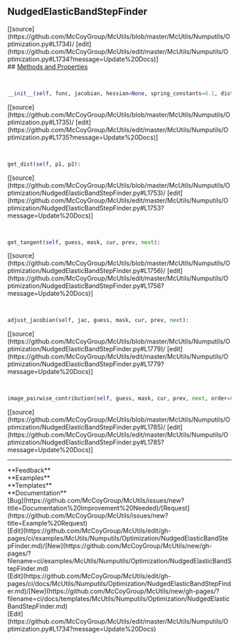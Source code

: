 ## <a id="McUtils.Numputils.Optimization.NudgedElasticBandStepFinder">NudgedElasticBandStepFinder</a> 

<div class="docs-source-link" markdown="1">
[[source](https://github.com/McCoyGroup/McUtils/blob/master/McUtils/Numputils/Optimization.py#L1734)/
[edit](https://github.com/McCoyGroup/McUtils/edit/master/McUtils/Numputils/Optimization.py#L1734?message=Update%20Docs)]
</div>









<div class="collapsible-section">
 <div class="collapsible-section collapsible-section-header" markdown="1">
## <a class="collapse-link" data-toggle="collapse" href="#methods" markdown="1"> Methods and Properties</a> <a class="float-right" data-toggle="collapse" href="#methods"><i class="fa fa-chevron-down"></i></a>
 </div>
 <div class="collapsible-section collapsible-section-body collapse show" id="methods" markdown="1">
 
<a id="McUtils.Numputils.Optimization.NudgedElasticBandStepFinder.__init__" class="docs-object-method">&nbsp;</a> 
```python
__init__(self, func, jacobian, hessian=None, spring_constants=0.1, distance_function=None, step_finder='gradient-descent', logger=None, **opts): 
```
<div class="docs-source-link" markdown="1">
[[source](https://github.com/McCoyGroup/McUtils/blob/master/McUtils/Numputils/Optimization.py#L1735)/
[edit](https://github.com/McCoyGroup/McUtils/edit/master/McUtils/Numputils/Optimization.py#L1735?message=Update%20Docs)]
</div>


<a id="McUtils.Numputils.Optimization.NudgedElasticBandStepFinder.get_dist" class="docs-object-method">&nbsp;</a> 
```python
get_dist(self, p1, p2): 
```
<div class="docs-source-link" markdown="1">
[[source](https://github.com/McCoyGroup/McUtils/blob/master/McUtils/Numputils/Optimization/NudgedElasticBandStepFinder.py#L1753)/
[edit](https://github.com/McCoyGroup/McUtils/edit/master/McUtils/Numputils/Optimization/NudgedElasticBandStepFinder.py#L1753?message=Update%20Docs)]
</div>


<a id="McUtils.Numputils.Optimization.NudgedElasticBandStepFinder.get_tangent" class="docs-object-method">&nbsp;</a> 
```python
get_tangent(self, guess, mask, cur, prev, next): 
```
<div class="docs-source-link" markdown="1">
[[source](https://github.com/McCoyGroup/McUtils/blob/master/McUtils/Numputils/Optimization/NudgedElasticBandStepFinder.py#L1756)/
[edit](https://github.com/McCoyGroup/McUtils/edit/master/McUtils/Numputils/Optimization/NudgedElasticBandStepFinder.py#L1756?message=Update%20Docs)]
</div>


<a id="McUtils.Numputils.Optimization.NudgedElasticBandStepFinder.adjust_jacobian" class="docs-object-method">&nbsp;</a> 
```python
adjust_jacobian(self, jac, guess, mask, cur, prev, next): 
```
<div class="docs-source-link" markdown="1">
[[source](https://github.com/McCoyGroup/McUtils/blob/master/McUtils/Numputils/Optimization/NudgedElasticBandStepFinder.py#L1779)/
[edit](https://github.com/McCoyGroup/McUtils/edit/master/McUtils/Numputils/Optimization/NudgedElasticBandStepFinder.py#L1779?message=Update%20Docs)]
</div>


<a id="McUtils.Numputils.Optimization.NudgedElasticBandStepFinder.image_pairwise_contribution" class="docs-object-method">&nbsp;</a> 
```python
image_pairwise_contribution(self, guess, mask, cur, prev, next, order=0): 
```
<div class="docs-source-link" markdown="1">
[[source](https://github.com/McCoyGroup/McUtils/blob/master/McUtils/Numputils/Optimization/NudgedElasticBandStepFinder.py#L1785)/
[edit](https://github.com/McCoyGroup/McUtils/edit/master/McUtils/Numputils/Optimization/NudgedElasticBandStepFinder.py#L1785?message=Update%20Docs)]
</div>
 </div>
</div>












---


<div markdown="1" class="text-secondary">
<div class="container">
  <div class="row">
   <div class="col" markdown="1">
**Feedback**   
</div>
   <div class="col" markdown="1">
**Examples**   
</div>
   <div class="col" markdown="1">
**Templates**   
</div>
   <div class="col" markdown="1">
**Documentation**   
</div>
   <div class="col" markdown="1">
   
</div>
   <div class="col" markdown="1">
   
</div>
   <div class="col" markdown="1">
   
</div>
</div>
  <div class="row">
   <div class="col" markdown="1">
[Bug](https://github.com/McCoyGroup/McUtils/issues/new?title=Documentation%20Improvement%20Needed)/[Request](https://github.com/McCoyGroup/McUtils/issues/new?title=Example%20Request)   
</div>
   <div class="col" markdown="1">
[Edit](https://github.com/McCoyGroup/McUtils/edit/gh-pages/ci/examples/McUtils/Numputils/Optimization/NudgedElasticBandStepFinder.md)/[New](https://github.com/McCoyGroup/McUtils/new/gh-pages/?filename=ci/examples/McUtils/Numputils/Optimization/NudgedElasticBandStepFinder.md)   
</div>
   <div class="col" markdown="1">
[Edit](https://github.com/McCoyGroup/McUtils/edit/gh-pages/ci/docs/McUtils/Numputils/Optimization/NudgedElasticBandStepFinder.md)/[New](https://github.com/McCoyGroup/McUtils/new/gh-pages/?filename=ci/docs/templates/McUtils/Numputils/Optimization/NudgedElasticBandStepFinder.md)   
</div>
   <div class="col" markdown="1">
[Edit](https://github.com/McCoyGroup/McUtils/edit/master/McUtils/Numputils/Optimization.py#L1734?message=Update%20Docs)   
</div>
   <div class="col" markdown="1">
   
</div>
   <div class="col" markdown="1">
   
</div>
   <div class="col" markdown="1">
   
</div>
</div>
</div>
</div>